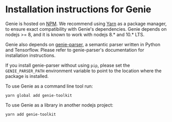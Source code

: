 # Installation instructions for Genie

Genie is hosted on [NPM](https://npmjs.com). We recommend using [Yarn](https://yarnpkg.com)
as a package manager, to ensure exact compatibility with Genie's dependencies. Genie depends
on nodejs >= 8, and it is known to work with nodejs 8.* and 10.* LTS.

Genie also depends on [genie-parser](https://github.com/Stanford-Mobisocial-IoT-Lab/genie-parser), a semantic
parser written in Python and Tensorflow. Please refer to genie-parser's documentation for installation
instructions.

If you install genie-parser without using `pip`, please set the `GENIE_PARSER_PATH` environment variable to point to
the location where the package is installed.

To use Genie as a command line tool run:
```
yarn global add genie-toolkit
```

To use Genie as a library in another nodejs project:
```
yarn add genie-toolkit
```
